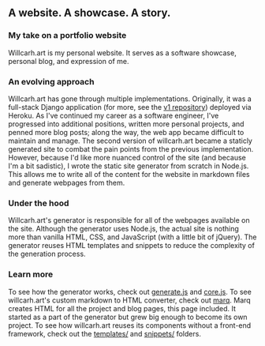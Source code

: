 ## A website. A showcase. A story.

### My take on a portfolio website
Willcarh.art is my personal website. It serves as a software showcase, personal blog, and expression of me.

### An evolving approach
Willcarh.art has gone through multiple implementations.
Originally, it was a full-stack Django application (for more, see the [v1 repository](https://github.com/wcarhart/willcarh.art-v1)) deployed via Heroku. As I've continued my career as a software engineer, I've progressed into additional positions, written more personal projects, and penned more blog posts; along the way, the web app became difficult to maintain and manage.
The second version of willcarh.art became a staticly generated site to combat the pain points from the previous implementation. However, because I'd like more nuanced control of the site (and because I'm a bit sadistic), I wrote the static site generator from scratch in Node.js. This allows me to write all of the content for the website in markdown files and generate webpages from them.

### Under the hood
Willcarh.art's generator is responsible for all of the webpages available on the site. Although the generator uses Node.js, the actual site is nothing more than vanilla HTML, CSS, and JavaScript (with a little bit of jQuery). The generator reuses HTML templates and snippets to reduce the complexity of the generation process.

### Learn more
To see how the generator works, check out [generate.js](https://github.com/wcarhart/willcarh.art/blob/master/generator/generator.js) and [core.js](https://github.com/wcarhart/willcarh.art/blob/master/generator/core.js).
To see willcarh.art's custom markdown to HTML converter, check out [marq]({{src:project/marq}}). Marq creates HTML for all the project and blog pages, this page included. It started as a part of the generator but grew big enough to become its own project.
To see how willcarh.art reuses its components without a front-end framework, check out the [templates/](https://github.com/wcarhart/willcarh.art/tree/master/templates) and [snippets/](https://github.com/wcarhart/willcarh.art/tree/master/snippets) folders.